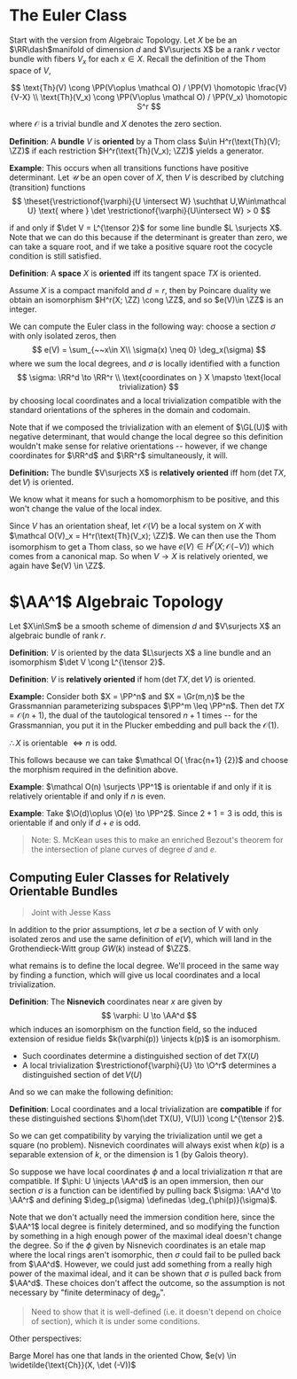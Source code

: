# The Euler Class

Start with the version from Algebraic Topology. Let $X$ be be an $\RR\dash$manifold of dimension $d$ and $V\surjects X$ be a rank $r$ vector bundle with fibers $V_x$ for each $x\in X$. Recall the definition of the Thom space of $V$, 

$$
\text{Th}(V) \cong \PP(V\oplus \mathcal O)  / \PP(V) \homotopic \frac{V}{V-X} \\
\text{Th}(V_x) \cong \PP(V\oplus \mathcal O)  / \PP(V_x) \homotopic S^r
$$

where $\mathcal O$ is a trivial bundle and $X$ denotes the zero section.

**Definition**: A **bundle** $V$ is **oriented**  by a Thom class $u\in H^r(\text{Th}(V); \ZZ)$ if each restriction $H^r(\text{Th}(V_x); \ZZ)$ yields a generator.

**Example**: This occurs when all transitions functions have positive determinant. Let $\mathcal U$ be an open cover of $X$, then $V$ is described by clutching (transition) functions
$$
\theset{\restrictionof{\varphi}{U \intersect W} \suchthat U,W\in\mathcal U} \text{ where } \det \restrictionof{\varphi}{U\intersect W} > 0
$$

if and only if $\det V = L^{\tensor 2}$ for some line bundle $L \surjects X$. Note that we can do this because if the determinant is greater than zero, we can take a square root, and if we take a positive square root the cocycle condition is still satisfied.

**Definition**: A **space** $X$ is **oriented** iff its tangent space $TX$ is oriented.

Assume $X$ is a compact manifold and $d=r$, then by Poincare duality we obtain an isomorphism $H^r(X; \ZZ) \cong \ZZ$, and so $e(V)\in \ZZ$ is an integer.

We can compute the Euler class in the following way: choose a section $\sigma$ with only isolated zeros, then 
$$
e(V) = \sum_{~~x\in X\\ \sigma(x) \neq 0} \deg_x(\sigma)
$$
where we sum the local degrees, and $\sigma$ is locally identified with a function 
$$
\sigma: \RR^d \to \RR^r \\
\text{coordinates on } X \mapsto \text{local trivialization}
$$ 
by choosing local coordinates and a local trivialization compatible with the standard orientations of the spheres in the domain and codomain.

Note that if we composed the trivialization with an element of $\GL(U)$ with negative determinant, that would change the local degree so this definition wouldn't make sense for relative orientations -- however, if we change coordinates for $\RR^d$ and $\RR^r$ simultaneously, it will.

**Definition:** The bundle $V\surjects X$ is **relatively oriented** iff $\hom(\det TX, \det V)$ is oriented.

We know what it means for such a homomorphism to be positive, and this won't change the value of the local index.

Since $V$ has an orientation sheaf, let $\mathcal O(V)$ be a local system on $X$ with $\mathcal O(V)_x = H^r(\text{Th}(V_x); \ZZ)$. We can then use the Thom isomorphism to get a Thom class, so we have $e(V) \in H^r(X; \mathcal O(-V))$ which comes from a canonical map. So when $V\to X$ is relatively oriented, we again have $e(V) \in \ZZ$.

# $\AA^1$ Algebraic Topology

Let $X\in\Sm$ be a smooth scheme of dimension $d$ and $V\surjects X$ an algebraic bundle of rank $r$.

**Definition**: $V$ is oriented by the data $L\surjects X$ a line bundle and an isomorphism $\det V \cong L^{\tensor 2}$.

**Definition**: $V$ is **relatively oriented** if $\hom(\det TX, \det V)$ is oriented.

**Example:** Consider both $X = \PP^n$ and $X = \Gr(m,n)$ be the Grassmannian parameterizing subspaces $\PP^m \leq \PP^n$.  Then $\det TX = \mathcal O(n+1)$, the dual of the tautological tensored $n+1$ times -- for the Grassmannian, you put it in the Plucker embedding and pull back the $\mathcal O(1)$.

$\therefore X$ is orientable $\iff n$ is odd.

This follows because we can take $\mathcal O( \frac{n+1} {2})$ and choose the morphism required in the definition above.

**Example**: $\mathcal O(n) \surjects \PP^1$ is orientable if and only if it is relatively orientable if and only if $n$ is even.

**Example**: Take $\O(d)\oplus \O(e) \to \PP^2$. Since $2+1=3$ is odd, this is orientable if and only if $d+e$ is odd. 
> Note: S. McKean uses this to make an enriched Bezout's theorem for the intersection of plane curves of degree $d$ and $e$.

## Computing Euler Classes for Relatively Orientable Bundles
> Joint with Jesse Kass

In addition to the prior assumptions, let $\sigma$ be a section of $V$ with only isolated zeros and use the same definition of $e(V)$, which will land in the Grothendieck-Witt group $GW(k)$ instead of $\ZZ$.

what remains is to define the local degree. We'll proceed in the same way by finding a function, which will give us local coordinates and a local trivialization.

**Definition**: The **Nisnevich** coordinates near $x$ are given by 
$$
\varphi: U \to \AA^d
$$ 
which induces an isomorphism on the function field, so the induced extension of residue fields $k(\varphi(p)) \injects k(p)$ is an isomorphism.

- Such coordinates determine a distinguished section of $\det TX(U)$
- A local trivialization $\restrictionof{\varphi}{U} \to \O^r$ determines a distinguished section of $\det V(U)$

And so we can make the following definition:

**Definition**: Local coordinates and a local trivialization are **compatible** if for these distinguished sections $\hom(\det TX(U), V(U)) \cong L^{\tensor 2}$.

So we can get compatibility by varying the trivialization until we get a square (no problem). Nisnevich coordinates will always exist when $k(p)$ is a separable extension of $k$, or the dimension is 1 (by Galois theory).

So suppose we have local coordinates $\phi$ and a local trivialization $\pi$ that are compatible. If $\phi: U \injects \AA^d$ is an open immersion, then our section $\sigma$ is a function can be identified by pulling back $\sigma: \AA^d \to \AA^r$ and defining $\deg_p(\sigma) \definedas \deg_{\phi(p)}(\sigma)$.

Note that we don't actually need the immersion condition here, since the $\AA^1$ local degree is finitely determined, and so modifying the function by something in a high enough power of the maximal ideal doesn't change the degree. So if the $\phi$ given by Nisnevich coordinates is an etale map where the local rings aren't isomorphic, then $\sigma$ could fail to be pulled back from $\AA^d$. However, we could just add something from a really high power of the maximal ideal, and it can be shown that $\sigma$ is pulled back from $\AA^d$. These choices don't affect the outcome, so the assumption is not necessary by "finite determinacy of $\deg_p$". 

> Need to show that it is well-defined (i.e. it doesn't depend on choice of section), which it is under some conditions.

Other perspectives: 

Barge Morel has one that lands in the oriented Chow, $e(v) \in \widetilde{\text{Ch}}(X, \det (-V))$